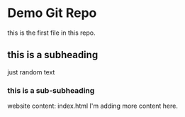 # Demo Git Repo


this is the first file in this repo.


## this is a subheading
just random text

### this is a sub-subheading
website content:
index.html
I'm adding more content here.